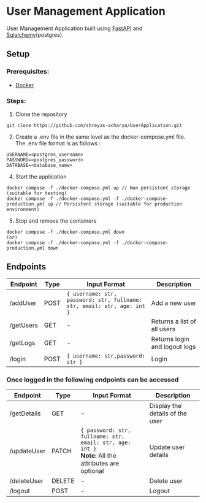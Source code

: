# User Management Application

User Management Application built using [FastAPI](https://fastapi.tiangolo.com/) and [Sqlalchemy](https://www.sqlalchemy.org/)(postgres).

## Setup
### Prerequisites:
- [Docker](https://docs.docker.com/get-docker/)
### Steps:
1. Clone the repository
```
git clone https://github.com/shreyas-acharya/UserApplication.git
```
2. Create a .env file in the same level as the docker-compose.yml file.   
The .env file format is as follows :
```
USERNAME=<postgres_username>
PASSWORD=<postgres_password>
DATABASE=<database_name>
```
4. Start the application
```
docker compose -f ./docker-compose.yml up // Non persistent storage (suitable for testing)
docker compose -f ./docker-compose.yml -f ./docker-compose-production.yml up // Persistent storage (suitable for production environment)
```
5. Stop and remove the containers
```
docker compose -f ./docker-compose.yml down
(or)
docker compose -f ./docker-compose.yml -f ./docker-compose-production.yml down
```

## Endpoints
| Endpoint | Type | Input Format | Description | 
| ---------| ---- | ------------ | ----------- |
| /addUser | POST | `{ username: str, password: str, fullname: str, email: str, age: int }` | Add a new user |
| /getUsers| GET  | - | Returns a list of all users |
| /getLogs | GET | - | Returns login and logout logs |
| /login | POST | `{ username: str,password: str }` | Login |

### Once logged in the following endpoints can be accessed
| Endpoint | Type | Input Format | Description |
| -------- | ---- | ------------ | ----------- |
| /getDetails| GET | - | Display the details of the user |
| /updateUser | PATCH | `{ password: str, fullname: str, email: str, age: int }`<br>**Note:** All the attributes are optional | Update user details |
| /deleteUser | DELETE | - | Delete user |
| /logout | POST | - | Logout |
